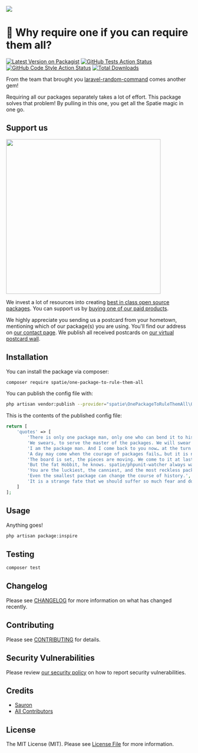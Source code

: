 
[<img src="https://github-ads.s3.eu-central-1.amazonaws.com/support-ukraine.svg?t=1" />](https://supportukrainenow.org)

# 💍 Why require one if you can require them all?

[![Latest Version on Packagist](https://img.shields.io/packagist/v/spatie/one-package-to-rule-them-all.svg?style=flat-square)](https://packagist.org/packages/spatie/one-package-to-rule-them-all)
[![GitHub Tests Action Status](https://img.shields.io/github/workflow/status/spatie/one-package-to-rule-them-all/run-tests?label=tests)](https://github.com/spatie/one-package-to-rule-them-all/actions?query=workflow%3ATests+branch%3Amaster)
[![GitHub Code Style Action Status](https://img.shields.io/github/workflow/status/spatie/one-package-to-rule-them-all/Check%20&%20fix%20styling?label=code%20style)](https://github.com/spatie/one-package-to-rule-them-all/actions?query=workflow%3A"Check+%26+fix+styling"+branch%3Amaster)
[![Total Downloads](https://img.shields.io/packagist/dt/spatie/one-package-to-rule-them-all.svg?style=flat-square)](https://packagist.org/packages/spatie/one-package-to-rule-them-all)

From the team that brought you [laravel-random-command](https://github.com/spatie/laravel-random-command) comes another gem!

Requiring all our packages separately takes a lot of effort. This package solves that problem! By pulling in this one, you get all the Spatie magic in one go.

## Support us

[<img src="https://github-ads.s3.eu-central-1.amazonaws.com/package-skeleton-laravel.jpg?t=1" width="419px" />](https://spatie.be/github-ad-click/package-skeleton-laravel)

We invest a lot of resources into creating [best in class open source packages](https://spatie.be/open-source). You can support us by [buying one of our paid products](https://spatie.be/open-source/support-us).

We highly appreciate you sending us a postcard from your hometown, mentioning which of our package(s) you are using. You'll find our address on [our contact page](https://spatie.be/about-us). We publish all received postcards on [our virtual postcard wall](https://spatie.be/open-source/postcards).

## Installation

You can install the package via composer:

```bash
composer require spatie/one-package-to-rule-them-all
```

You can publish the config file with:
```bash
php artisan vendor:publish --provider="spatie\OnePackageToRuleThemAll\OnePackageToRuleThemAllServiceProvider" --tag="one-package-to-rule-them-all-config"
```

This is the contents of the published config file:

```php
return [
    'quotes' => [
        'There is only one package man, only one who can bend it to his will. And he does not share power.',
        'We swears, to serve the master of the packages. We will swear on… on the Precious!',
        'I am the package man. And I come back to you now… at the turn of the tide.',
        'A day may come when the courage of packages fails… but it is not THIS day',
        'The board is set, the pieces are moving. We come to it at last, the great package of our time.',
        'But the fat Hobbit, he knows. spatie/phpunit-watcher always watching.',
        'You are the luckiest, the canniest, and the most reckless package I ever knew. Bless you, laddie.',
        'Even the smallest package can change the course of history.',
        'It is a strange fate that we should suffer so much fear and doubt over so small a thing… such a little package.'
    ]
];
```

## Usage

Anything goes!
```bash
php artisan package:inspire
```

## Testing

```bash
composer test
```

## Changelog

Please see [CHANGELOG](CHANGELOG.md) for more information on what has changed recently.

## Contributing

Please see [CONTRIBUTING](https://github.com/spatie/.github/blob/main/CONTRIBUTING.md) for details.

## Security Vulnerabilities

Please review [our security policy](../../security/policy) on how to report security vulnerabilities.

## Credits

- [Sauron](https://github.com/sauron)
- [All Contributors](../../contributors)

## License

The MIT License (MIT). Please see [License File](LICENSE.md) for more information.
